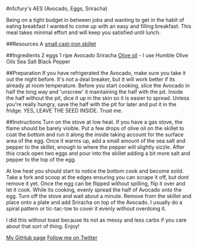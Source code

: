 #n1cfury's AES (Avocado, Eggs, Sriracha)

Being on a tight budget in between jobs and wanting to get in the habit of eating breakfast I wanted to come up with an easy and filling breakfast.  This meal takes minimal effort and will keep you satisfied until lunch.

##Resources
A [small cast-iron skillet](https://www.amazon.com/Lodge-L3SK3-Skillet-Pre-Seasoned-6-5-inch/dp/B00063RWT8/ref=sr_1_1?ie=UTF8&qid=1487463235&sr=8-1&keywords=small+cast+iron+skillet)

##Ingredients
2 eggs
1 ripe Avocado
Sriracha
[Olive oil](http://www.humbleoliveoils.com/infused/garlic-olive-oil) - I use Humble Olive Oils
Sea Salt
Black Pepper

##Preparation
If you have refrigerated the Avocado, make sure you take it out the night before.  It's not a deal breaker, but it will work better if its already at room temperature.  Before you start cooking, slice the Avocado in half the long way and 'unscrew' it maintaining the half with the pit.  Inside the half without the pit, dice it up in the skin so it is easier to spread.  Unless you're really hungry, save the half with the pit for later and put it in the fridge.  YES, LEAVE THE SEED INSIDE.  Trust me.

##Instructions
Turn on the stove at low heat.  If you have a gas stove, the flame should be barely visible.  Put a few drops of olive oil on the skillet to coat the bottom and run it along the inside taking account for the surface area of the egg.  Once it warms up, add a small amount of the sea salt and pepper to the skillet, enough to where the pepper will slightly sizzle.  After this crack open two eggs and pour into the skillet adding a bit more salt and pepper to the top of the egg.

At low heat you should start to notice the bottom cook and become solid.  Take a fork and scoop at the edges ensuring you can scrape it off, but dont remove it yet.   Once the egg can be flipped without spilling, flip it over and let it cook.  While its cooking, evenly spread the half of Avocado onto the egg.  Turn off the stove and wait about a minute.  Remove from the skillet and place onto a plate and add Sriracha on top of the Avocado.  I usually do a spiral pattern or tic-tac-toe to cover it evenly without overdoing it.  

I did this without toast because its not as messy and less carbs if you care about that sort of thing.  Enjoy!

[My GitHub page](https://github.com/n1cfury)
[Follow me on Twitter](https://twitter.com/n1c_fury)